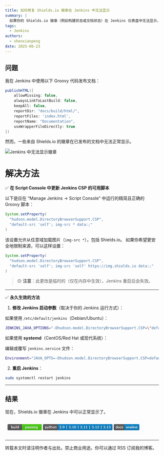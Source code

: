 ```yaml
---
title: 如何修复 Shields.io 徽章在 Jenkins 中无法显示
summary: |
  如果你的 Shields.io 徽章（例如构建状态或文档状态）在 Jenkins 仪表盘中无法显示，很可能是因为 Jenkins 的严格内容安全策略（CSP）限制所致。本文将演示如何通过 Script Console 临时修复，以及如何通过修改 Jenkins 启动参数永久解决。该方法适用于内部 Jenkins 环境，并已在现代 Jenkins 安装中测试验证。
tags:
  - Jenkins
authors:
  - shenxianpeng
date: 2025-06-23
---
```


## 问题

我在 Jenkins 中使用以下 Groovy 代码发布文档：

```groovy
publishHTML([
    allowMissing: false,
    alwaysLinkToLastBuild: false,
    keepAll: false,
    reportDir: "docs/build/html/",
    reportFiles: 'index.html',
    reportName: "Documentation",
    useWrapperFileDirectly: true
])
````

然而，一些来自 Shields.io 的徽章在已发布的文档中无法正常显示。

![Jenkins 中无法显示徽章](issue.png)

# 解决方法

✅ **在 Script Console 中更新 Jenkins CSP 的可用脚本**

以下是应在 “Manage Jenkins → Script Console” 中运行的精简且正确的 Groovy 脚本：

```groovy
System.setProperty(
  "hudson.model.DirectoryBrowserSupport.CSP",
  "default-src 'self'; img-src * data:;"
)
```

该设置允许从任意域加载图片（`img-src *`），包括 Shields.io。
如果你希望更安全地限制来源，可以这样设置：

```groovy
System.setProperty(
  "hudson.model.DirectoryBrowserSupport.CSP",
  "default-src 'self'; img-src 'self' https://img.shields.io data:;"
)
```

> 🟡 **注意**：此更改是临时的（仅在内存中生效），Jenkins 重启后会失效。

---

✅ **永久生效的方法**

1. **修改 Jenkins 启动参数**（取决于你的 Jenkins 运行方式）：

如果使用 `/etc/default/jenkins`（Debian/Ubuntu）：

```bash
JENKINS_JAVA_OPTIONS="-Dhudson.model.DirectoryBrowserSupport.CSP=\"default-src 'self'; img-src 'self' https://img.shields.io data:;\""
```

如果使用 **systemd**（CentOS/Red Hat 或现代系统）：

编辑或覆写 `jenkins.service` 文件：

```bash
Environment="JAVA_OPTS=-Dhudson.model.DirectoryBrowserSupport.CSP=default-src 'self'; img-src 'self' https://img.shields.io data:;"
```

2. **重启 Jenkins**：

```bash
sudo systemctl restart jenkins
```

---

## 结果

现在，Shields.io 徽章在 Jenkins 中可以正常显示了。

![Jenkins 中可以显示徽章](resolve.png)

---

转载本文时请注明作者与出处。禁止商业用途。你可以通过 RSS 订阅我的博客。
